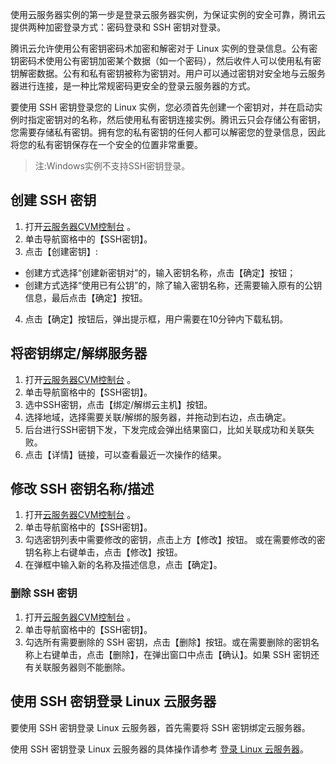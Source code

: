 使用云服务器实例的第一步是登录云服务器实例，为保证实例的安全可靠，腾讯云提供两种加密登录方式：密码登录和 SSH 密钥对登录。

腾讯云允许使用公有密钥密码术加密和解密对于 Linux 实例的登录信息。公有密钥密码术使用公有密钥加密某个数据（如一个密码），然后收件人可以使用私有密钥解密数据。公有和私有密钥被称为密钥对。用户可以通过密钥对安全地与云服务器进行连接，是一种比常规密码更安全的登录云服务器的方式。

要使用 SSH 密钥登录您的 Linux 实例，您必须首先创建一个密钥对，并在启动实例时指定密钥对的名称，然后使用私有密钥连接实例。腾讯云只会存储公有密钥，您需要存储私有密钥。拥有您的私有密钥的任何人都可以解密您的登录信息，因此将您的私有密钥保存在一个安全的位置非常重要。

> 注:Windows实例不支持SSH密钥登录。

## 创建 SSH 密钥
1) 打开[云服务器CVM控制台](https://console.qcloud.com/cvm/) 。
2) 单击导航窗格中的【SSH密钥】。
3) 点击【创建密钥】:
- 创建方式选择“创建新密钥对”的，输入密钥名称，点击【确定】按钮；
- 创建方式选择“使用已有公钥”的，除了输入密钥名称，还需要输入原有的公钥信息，最后点击【确定】按钮。
4) 点击【确定】按钮后，弹出提示框，用户需要在10分钟内下载私钥。

## 将密钥绑定/解绑服务器
1) 打开[云服务器CVM控制台](https://console.qcloud.com/cvm/) 。
2) 单击导航窗格中的【SSH密钥】。
3) 选中SSH密钥，点击【绑定/解绑云主机】按钮。
4) 选择地域，选择需要关联/解绑的服务器，并拖动到右边，点击确定。
5) 后台进行SSH密钥下发，下发完成会弹出结果窗口，比如关联成功和关联失败。
6) 点击【详情】链接，可以查看最近一次操作的结果。

## 修改 SSH 密钥名称/描述
1) 打开[云服务器CVM控制台](https://console.qcloud.com/cvm/) 。
2) 单击导航窗格中的【SSH密钥】。
3) 勾选密钥列表中需要修改的密钥，点击上方【修改】按钮。
或在需要修改的密钥名称上右键单击，点击【修改】按钮。
4) 在弹框中输入新的名称及描述信息，点击【确定】。

### 删除 SSH 密钥
1) 打开[云服务器CVM控制台](https://console.qcloud.com/cvm/) 。
2) 单击导航窗格中的【SSH密钥】。
3) 勾选所有需要删除的 SSH 密钥，点击【删除】按钮。或在需要删除的密钥名称上右键单击，点击【删除】，在弹出窗口中点击【确认】。如果 SSH 密钥还有关联服务器则不能删除。

## 使用 SSH 密钥登录 Linux 云服务器
要使用 SSH 密钥登录 Linux 云服务器，首先需要将 SSH 密钥绑定云服务器。

使用 SSH 密钥登录 Linux 云服务器的具体操作请参考 [登录 Linux 云服务器](/doc/product/213/5436)。
